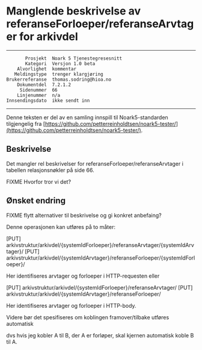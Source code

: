 Manglende beskrivelse av referanseForloeper/referanseArvtager for arkivdel
==============================================================

 ------------------  ---------------------------------
           Prosjekt  Noark 5 Tjenestegresesnitt
           Kategori  Versjon 1.0 beta
        Alvorlighet  kommentar
       Meldingstype  trenger klargjøring
    Brukerreferanse  thomas.sodring@hioa.no
        Dokumentdel  7.2.1.2
         Sidenummer  66
        Linjenummer  n/a
    Innsendingsdato  ikke sendt inn
 ------------------  ---------------------------------

Denne teksten er del av en samling innspill til Noark5-standarden
tilgjengelig fra [https://github.com/petterreinholdtsen/noark5-tester/](https://github.com/petterreinholdtsen/noark5-tester/).

Beskrivelse
-----------

Det mangler rel beskrivelser for referanseForloeper/referanseArvtager i tabellen
relasjonsnøkler på side 66.

FIXME Hvorfor tror vi det?


Ønsket endring
--------------

FIXME flytt alternativer til beskrivelse og gi konkret anbefaing?

Denne operasjonen kan utføres på to måter:

[PUT] arkivstruktur/arkivdel/{systemIdForloeper}/referanseArvtager/{systemIdArvtager}/
[PUT] arkivstruktur/arkivdel/{systemIdArvtager}/referanseForloeper/{systemIdForloeper}/

Her identifiseres arvtager og forloeper i HTTP-requesten eller

[PUT] arkivstruktur/arkivdel/{systemIdForloeper}/referanseArvtager/
[PUT] arkivstruktur/arkivdel/{systemIdArvtager}/referanseForloeper/

Her identifiseres arvtager og forloeper i HTTP-body.

Videre bør det spesifiseres om koblingen framover/tilbake utføres automatisk

dvs hvis jeg kobler A til B, der A er forløper, skal kjernen automatisk koble
B til A.
